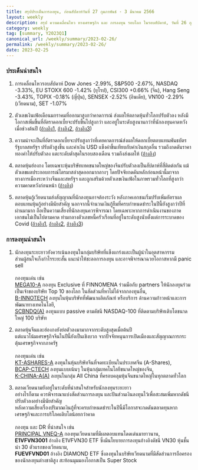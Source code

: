 ```yaml
---
title: สรุปประเด็นการลงทุน, ก่อนสัปดาห์วันที่ 27 กุมภาพันธ์ - 3 มีนาคม 2566
layout: weekly
description: สรุป ความเคลื่อนไหว ทางเศรษฐกิจ และ การลงทุน รอบโลก ในรอบสัปดาห์, วันที่ 26 กุมภาพันธ์ 2566
category: weekly
tag: [summary, Y2023Q1]
canonical_url: /weekly/summary/2023-02-26/
permalink: /weekly/summary/2023-02-26/
date: 2023-02-25
---
```


### ประเด็นน่าสนใจ

1. การเคลื่อนไหวรอบสัปดาห์ Dow Jones -2.99%, S&P500 -2.67%, NASDAQ -3.33%, EU STOXX 600 -1.42% (ยุโรป), CSI300 +0.66% (จีน), Hang Seng -3.43%, TOPIX -0.18% (ญี่ปุ่น), SENSEX -2.52% (อินเดีย), VN100 -2.29% (เวียดนาม), SET -1.07%

2. ตัวเลขเงินเฟ้อเดือนมกราคมที่ออกมาสูงกว่าคาดการณ์ ส่งผลให้ตลาดหุ้นทั่วโลกปรับตัวลง หลังมีโอกาสเพิ่มขึ้นที่อัตราดอกเบี้ยจะปรับขึ้นไปสูงกว่า และอยู่ในระดับสูงนานกว่าที่นักลงทุนคาดหวังเมื่อช่วงต้นปี
([อ้างอิง1](https://www.cnbc.com/2023/02/24/key-fed-inflation-measure-rose-0point6percent-in-january-more-than-expected.html), 
[อ้างอิง2](https://www.cnbc.com/2023/02/23/stock-market-today-live-updates.html), 
[อ้างอิง3](https://www.cnbc.com/2023/02/24/european-markets-set-to-open-higher-ahead-of-economic-data-releases.html)) 

3. ความน่าจะเป็นที่อัตราดอกเบี้ยจะปรับสูงกว่าที่เคยคาดการณ์ส่งผลให้ดอกเบี้ยตอบแทนพันธบัตรรัฐบาลสหรัฐฯ ปรับตัวสูงขึ้น และค่าเงิน USD แข็งค่าขึ้นเทียบกับค่าเงินสกุลอื่น รวมถึงกดดันราคาทองคำให้ปรับตัวลง แตะระดับต่ำสุดในรอบสองเดือน รวมถึงส่งผลให้
([อ้างอิง](https://www.cnbc.com/2023/02/24/gold-edges-up-as-dollar-weakens-rate-hike-worries-cap-gains.html)) 

4. ตลาดหุ้นฮ่องกง โดยเฉพาะหุ้นบริษัทเทคขนาดใหญ่ของจีนปรับตัวลงเป็นสัปดาห์ที่สี่ติดต่อกัน แม้ตัวเลขผลประกอบการณ์ไตรมาสล่าสุดออกมากลางๆ โดยปัจจัยกดดันหลักก่อนหน้านี้มาจากทางการเมืองระหว่างจีนและสหรัฐฯ และถูกเสริมด้วยตัวเลขเงินเฟ้อในภาพรวมทั่วโลกที่สูงกว่าความคาดหวังก่อนหน้า
([อ้างอิง](https://www.scmp.com/business/china-business/article/3211336/alibaba-netease-fall-hong-kong-stocks-correction-amid-mixed-earnings-signals-while-techtronic)) 

5. ตลาดหุ้นกู้เวียดนามส่งสัญญาณที่นักลงทุนอาจต้องระวัง หลังภาคเอกชนเริ่มปรับเพิ่มอัตราผลตอบแทนหุ้นกู้อย่างมีนัยสำคัญ นอกจากนี้จำนวนเงินกู้ยืมที่ครบกำหนดชำระในปีนี้ยังสูงกว่าปีที่ผ่านมามาก ถือเป็นความเสี่ยงที่นักลงทุนควรพิจารณา โดยเฉพาะหากการดำเนินงานของภาคเอกชนไม่เป็นไปตามคาด ท่ามกลางตัวเลขหนี้ครัวเรือนที่อยู่ในระดับสูงนับตั้งแต่การระบาดของ Covid
([อ้างอิง1](https://e.vnexpress.net/news/companies/real-estate-firm-issues-bonds-at-13-5-interest-4574747.html), 
[อ้างอิง2](https://e.vnexpress.net/news/economy/bond-maturity-pressure-to-surge-in-mid-2023-4570780.html), 
[อ้างอิง3](https://e.vnexpress.net/news/economy/vietnam-government-should-intervene-in-bond-market-adb-economist-4563917.html)) 



### การลงทุนน่าสนใจ

1. นักลงทุนระยะยาวยังควรเน้นลงทุนในกลุ่มบริษัทที่แข็งแกร่งและเป็นผู้นำในอุตสาหกรรม  
ส่วนผู้สนใจเก็งกำไรระยะสั้น แนะนำให้ชะลอการลงทุน และอาจพิจารณาฉวยโอกาสหากมี panic sell<br><br>
กองทุนเด่น เช่น  
[MEGA10-A](https://www.finnomena.com/mega10/) กองทุน Exclusive ที่ FINNOMENA ร่วมมือกับ partners ให้นักลงทุนร่วมเป็นเจ้าของบริษัท Top 10 ของโลก ในสัดส่วนที่หาไม่ได้จากกองทุนอื่น,  
[B-INNOTECH](https://www.finnomena.com/fund/B-INNOTECH) ลงทุนในหุ้นบริษัทที่พัฒนาผลิตภัณฑ์ หรือบริการ ด้านความก้าวหน้าและการพัฒนาทางเทคโนโลยี,  
[SCBNDQ(A)](https://www.finnomena.com/fund/SCBNDQ(A)) ลงทุนแบบ passive ตามดัชนี NASDAQ-100 ที่ติดตามบริษัทเติบโตขนาดใหญ่ 100 บริษัท

2. ตลาดหุ้นจีนและฮ่องกงยังย่อตัวลงมามากจากระดับสูงสุดเมื่อต้นปี  
แต่แนวโน้มเศรษฐกิจจีนในปีนี้ยังเป็นเชิงบวก จากปัจจัยหนุนการเปิดเมืองและสัญญาณการกระตุ้นเศรษฐกิจจากภาครัฐ<br><br>
กองทุนเด่น เช่น  
[KT-ASHARES-A](https://www.finnomena.com/fund/KT-Ashares-A) ลงทุนในหุ้นบริษัทจีนที่จดทะเบียนในประเทศจีน (A-Shares),  
[BCAP-CTECH](https://www.finnomena.com/fund/BCAP-CTECH) ลงทุนแบบเน้นๆ ในหุ้นกลุ่มเทคโนโลยีขนาดใหญ่ของจีน,  
[K-CHINA-A(A)](https://www.finnomena.com/fund/K-CHINA-A(A)) ลงทุนในกลุ่ม All China ที่ครอบคลุมหุ้นจีนขนาดใหญ่ในทุกตลาดทั่วโลก

3. ตลาดเวียดนามยังอยู่ในระดับที่น่าสนใจสำหรับนักลงทุนระยะยาว  
อย่างไรก็ตาม ควรพิจารณาแบ่งสัดส่วนการลงทุน และปันส่วนเงินลงทุนไว้เพื่อสะสมเพิ่มหากดัชนีปรับตัวลงอย่างมีนัยสำคัญ  
หลังความเสี่ยงเรื่องปริมาณเงินกู้ที่จะครบกำหนดชำระในปีนี้มีโอกาสจะกดดันตลาดทุนหากเศรษฐกิจและการบริโภคเติบโตน้อยกว่าคาด<br><br>
กองทุน และ DR ที่น่าสนใจ เช่น  
[PRINCIPAL VNEQ-A](https://www.finnomena.com/fund/PRINCIPAL%20VNEQ-A) กองทุนเวียดนามที่มีผลตอบแทนโดดเด่นมายาวนาน,  
**E1VFVN3001** อ้างอิง E1VFVN30 ETF ซึ่งมีนโยบายการลงทุนอ้างอิงดัชนี VN30 หุ้นชั้นนำ 30 ตัวแรกของเวียดนาม,  
**FUEVFVND01** อ้างอิง DIAMOND ETF ซึ่งลงทุนในบริษัทเวียดนามที่มีสัดส่วนการถือครองของนักลงทุนต่างชาติสูง สะท้อนมุมมองโอกาสเป็น Super Stock 